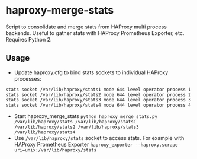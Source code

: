 # haproxy-merge-stats
Script to consolidate and merge stats from HAProxy multi process backends. Useful to gather stats with HAProxy Prometheus Exporter, etc. Requires Python 2.

## Usage
* Update haproxy.cfg to bind stats sockets to individual HAProxy processes:
```nbproc 4
stats socket /var/lib/haproxy/stats1 mode 644 level operator process 1
stats socket /var/lib/haproxy/stats2 mode 644 level operator process 2
stats socket /var/lib/haproxy/stats3 mode 644 level operator process 3
stats socket /var/lib/haproxy/stats4 mode 644 level operator process 4
```
* Start haproxy_merge_stats
```python haproxy_merge_stats.py /var/lib/haproxy/stats /var/lib/haproxy/stats1 /var/lib/haproxy/stats2 /var/lib/haproxy/stats3 /var/lib/haproxy/stats4```
* Use `/var/lib/haproxy/stats` socket to access stats. For example with HAProxy Prometheus Exporter
```haproxy_exporter --haproxy.scrape-uri=unix:/var/lib/haproxy/stats```
